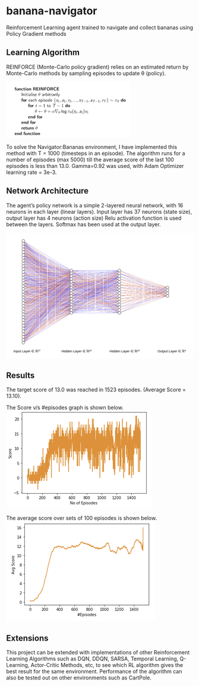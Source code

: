 # banana-navigator

Reinforcement Learning agent trained to navigate and collect bananas using Policy Gradient methods

## Learning Algorithm
REINFORCE (Monte-Carlo policy gradient) relies on an estimated return by Monte-Carlo methods by sampling episodes to update θ (policy).

![alt text](REINFORCE.png)

To solve the Navigator:Bananas environment, I have implemented this method with T = 1000 (timesteps in an episode). The algorithm runs for a number of episodes (max 5000) till the average score of the last 100 episodes is less than 13.0. Gamma=0.92 was used, with Adam Optimizer learning rate = 3e-3.

## Network Architecture
The agent’s policy network is a simple 2-layered neural network, with 16 neurons in each layer (linear layers).
Input layer has 37 neurons (state size), output layer has 4 neurons (action size)
Relu activation function is used between the layers. 
Softmax has been used at the output layer.

![alt text](network.png)

## Results
The target score of 13.0 was reached in 1523 episodes. 
(Average Score = 13.10).

The Score v/s #episodes graph is shown below.
![alt text](graph1.png)

The average score over sets of 100 episodes is shown below.
![alt text](graph2.png)

## Extensions
This project can be extended with implementations of other Reinforcement Learning Algorithms such as DQN, DDQN, SARSA, Temporal Learning, Q-Learning, Actor-Critic Methods, etc, to see which RL algorithm gives the best result for the same environment.
Performance of the algorithm can also be tested out on other environments such as CartPole.




